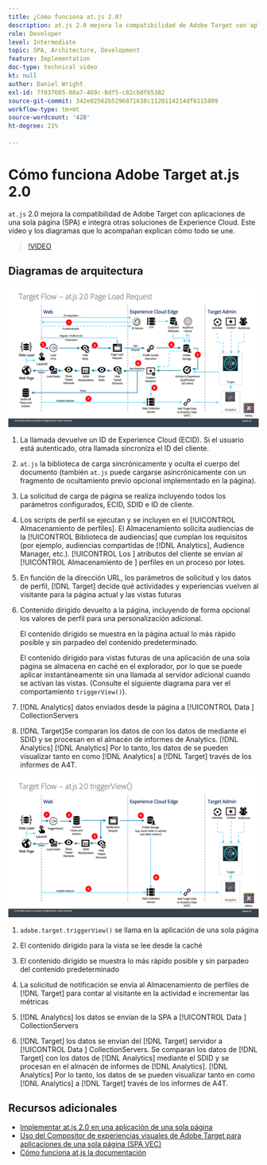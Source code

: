 ```yaml
---
title: ¿Cómo funciona at.js 2.0?
description: at.js 2.0 mejora la compatibilidad de Adobe Target con aplicaciones de una sola página (SPA) e integra otras soluciones de Experience Cloud. Este vídeo y los diagramas que lo acompañan explican cómo todo se une.
role: Developer
level: Intermediate
topic: SPA, Architecture, Development
feature: Implementation
doc-type: technical video
kt: null
author: Daniel Wright
exl-id: 7f037665-88a7-469c-8df5-c82cb0f65382
source-git-commit: 342e02562b5296871638c1120114214df6115809
workflow-type: tm+mt
source-wordcount: '428'
ht-degree: 21%

---
```


# Cómo funciona Adobe Target at.js 2.0

`at.js` 2.0 mejora la compatibilidad de Adobe Target con aplicaciones de una sola página (SPA) e integra otras soluciones de Experience Cloud. Este vídeo y los diagramas que lo acompañan explican cómo todo se une.

>[!VIDEO](https://video.tv.adobe.com/v/26250?quality=12)

## Diagramas de arquitectura

![Comportamiento de at.js 2.0 al cargar la página](assets/pageload.png)

1. La llamada devuelve un ID de Experience Cloud (ECID). Si el usuario está autenticado, otra llamada sincroniza el ID del cliente.

1. `at.js` la biblioteca de carga sincrónicamente y oculta el cuerpo del documento (también `at.js` puede cargarse asincrónicamente con un fragmento de ocultamiento previo opcional implementado en la página).

1. La solicitud de carga de página se realiza incluyendo todos los parámetros configurados, ECID, SDID e ID de cliente.

1. Los scripts de perfil se ejecutan y se incluyen en el [!UICONTROL Almacenamiento de perfiles]. El Almacenamiento solicita audiencias de la [!UICONTROL Biblioteca de audiencias] que cumplan los requisitos (por ejemplo, audiencias compartidas de [!DNL Analytics], Audience Manager, etc.). [!UICONTROL Los ] atributos del cliente se envían al  [!UICONTROL Almacenamiento de ] perfiles en un proceso por lotes.
1. En función de la dirección URL, los parámetros de solicitud y los datos de perfil, [!DNL Target] decide qué actividades y experiencias vuelven al visitante para la página actual y las vistas futuras

1. Contenido dirigido devuelto a la página, incluyendo de forma opcional los valores de perfil para una personalización adicional.

   El contenido dirigido se muestra en la página actual lo más rápido posible y sin parpadeo del contenido predeterminado.

   El contenido dirigido para vistas futuras de una aplicación de una sola página se almacena en caché en el explorador, por lo que se puede aplicar instantáneamente sin una llamada al servidor adicional cuando se activan las vistas. (Consulte el siguiente diagrama para ver el comportamiento `triggerView()`).

1. [!DNL Analytics] datos enviados desde la página a  [!UICONTROL Data ] CollectionServers
1. [!DNL Target]Se comparan los datos de con los datos de mediante el SDID y se procesan en el almacén de informes de Analytics. [!DNL Analytics] [!DNL Analytics] Por lo tanto, los datos de se pueden visualizar tanto en como  [!DNL Analytics] a  [!DNL Target] través de los informes de A4T.

![Comportamiento de at.js 2.0 cuando se utiliza la función triggerView()](assets/triggerview.png)

1. `adobe.target.triggerView()` se llama en la aplicación de una sola página
1. El contenido dirigido para la vista se lee desde la caché

1. El contenido dirigido se muestra lo más rápido posible y sin parpadeo del contenido predeterminado

1. La solicitud de notificación se envía al Almacenamiento de perfiles de [!DNL Target] para contar al visitante en la actividad e incrementar las métricas
1. [!DNL Analytics] los datos se envían de la SPA a  [!UICONTROL Data ] CollectionServers

1. [!DNL Target] los datos se envían del  [!DNL Target] servidor a  [!UICONTROL Data ] CollectionServers. Se comparan los datos de [!DNL Target] con los datos de [!DNL Analytics] mediante el SDID y se procesan en el almacén de informes de [!DNL Analytics]. [!DNL Analytics] Por lo tanto, los datos de se pueden visualizar tanto en como  [!DNL Analytics] a  [!DNL Target] través de los informes de A4T.

## Recursos adicionales

* [Implementar at.js 2.0 en una aplicación de una sola página](implement-atjs-20-in-a-single-page-application.md)
* [Uso del Compositor de experiencias visuales de Adobe Target para aplicaciones de una sola página (SPA VEC)](../experiences/use-the-visual-experience-composer-for-single-page-applications.md)
* [Cómo funciona at.js la documentación](https://experienceleague.adobe.com/docs/target/using/implement-target/client-side/at-js-implementation/at-js/how-atjs-works.html?lang=en)
